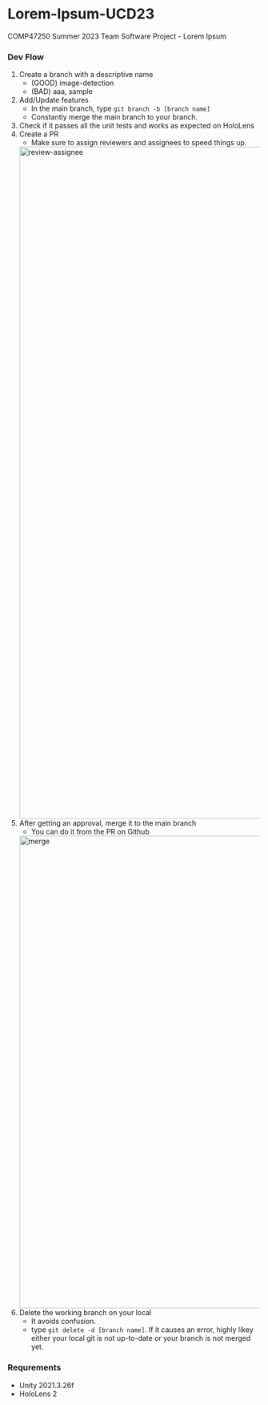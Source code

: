 # Lorem-Ipsum-UCD23
COMP47250 Summer 2023 Team Software Project - Lorem Ipsum

### Dev Flow
1. Create a branch with a descriptive name
   - (GOOD) image-detection
   - (BAD) aaa, sample
2. Add/Update features
   - In the main branch, type ```git branch -b [branch name]```
   - Constantly merge the main branch to your branch.
3. Check if it passes all the unit tests and works as expected on HoloLens
4. Create a PR
   - Make sure to assign reviewers and assignees to speed things up.
   <img width="1340" alt="review-assignee" src="https://github.com/LoremIpsumUCD23/HoloLens-Translator/assets/42766938/1d326572-1cee-4c68-9721-e90678e95704">
5. After getting an approval, merge it to the main branch
   - You can do it from the PR on Github
   <img width="942" alt="merge" src="https://github.com/LoremIpsumUCD23/HoloLens-Translator/assets/42766938/eac57ce1-012d-464f-88f9-7c0307eef849">
6. Delete the working branch on your local
   - It avoids confusion.
   - type ```git delete -d [branch name]```. If it causes an error, highly likey either your local git is not up-to-date or your branch is not merged yet.



### Requrements
- Unity 2021.3.26f
- HoloLens 2
